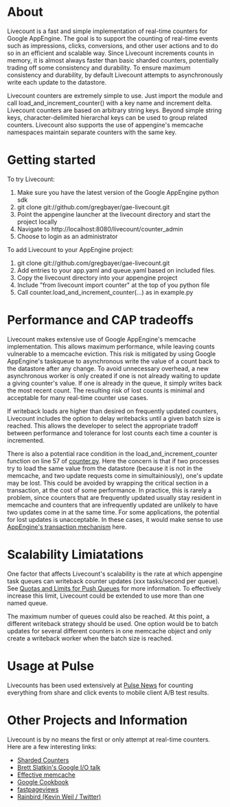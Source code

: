 # About

Livecount is a fast and simple implementation of real-time counters for Google AppEngine.  The goal is to support the counting of real-time events such as impressions, clicks, conversions, and other user actions and to do so in an efficient and scalable way.  Since Livecount increments counts in memory, it is almost always faster than basic sharded counters, potentially trading off some consistency and durability.  To ensure maximum consistency and durability, by default Livecount attempts to asynchronously write each update to the datastore.

Livecount counters are extremely simple to use.  Just import the module and call load_and_increment_counter() with a key name and increment delta.  Livecount counters are based on arbitrary string keys. Beyond simple string keys, character-delimited hierarchal keys can be used to group related counters.  Livecount also supports the use of appengine's memcache namespaces maintain separate counters with the same key.

# Getting started

To try Livecount:

1. Make sure you have the latest version of the Google AppEngine python sdk
2. git clone git://github.com/gregbayer/gae-livecount.git
3. Point the appengine launcher at the livecount directory and start the project locally
4. Navigate to http://localhost:8080/livecount/counter_admin
5. Choose to login as an administrator

To add Livecount to your AppEngine project:

1. git clone git://github.com/gregbayer/gae-livecount.git
2. Add entries to your app.yaml and queue.yaml based on included files.
3. Copy the livecount directory into your appengine project
4. Include "from livecount import counter" at the top of you python file
5. Call counter.load_and_increment_counter(...) as in example.py

# Performance and CAP tradeoffs

Livecount makes extensive use of Google AppEngine's memcache implementation.  This allows maximum performance, while leaving counts vulnerable to a memcache eviction.  This risk is mitigated by using Google AppEngine's taskqueue to asynchronous write the value of a count back to the datastore after any change.  To avoid unnecessary overhead, a new asynchronous worker is only created if one is not already waiting to update a giving counter's value.  If one is already in the queue, it simply writes back the most recent count.  The resulting risk of lost counts is minimal and acceptable for many real-time counter use cases.

If writeback loads are higher than desired on frequently updated counters, Livecount includes the option to delay writebacks until a given batch size is reached.  This allows the developer to select the appropriate tradoff between performance and tolerance for lost counts each time a counter is incremented.

There is also a potential race condition in the load_and_increment_counter function on line 57 of [counter.py](https://github.com/gregbayer/gae-livecount/blob/master/livecount/counter.py).  Here the concern is that if two processes try to load the same value from the datastore (because it is not in the memcache, and two update requests come in simultainiously), one's update may be lost.  This could be avoided by wrapping the critical section in a transaction, at the cost of some performance.  In practice, this is rarely a problem, since counters that are frequently updated usually stay resident in memcache and counters that are infrequently updated are unlikely to have two updates come in at the same time. For some applications, the potential for lost updates is unacceptable. In these cases, it would make sense to use [AppEngine's transaction mechanism](http://code.google.com/appengine/docs/python/datastore/transactions.html) here.

# Scalability Limiatations

One factor that affects Livecount's scalability is the rate at which appengine task queues can writeback counter updates (xxx tasks/second per queue). See [Quotas and Limits for Push Queues](http://code.google.com/appengine/docs/python/taskqueue/overview-push.html) for more information.  To effectively increase this limit, Livecount could be extended to use more than one named queue. 

The maximum number of queues could also be reached.  At this point, a different writeback strategy should be used.  One option would be to batch updates for several different counters in one memcache object and only create a writeback worker when the batch size is reached.

# Usage at Pulse

Livecounts has been used extensively at [Pulse News](http://pulsene.ws) for counting everything from share and click events to mobile client A/B test results. 

# Other Projects and Information

Livecount is by no means the first or only attempt at real-time counters.  Here are a few interesting links:

* [Sharded Counters](http://code.google.com/appengine/articles/sharding_counters.html)
* [Brett Slatkin's Google I/O talk](http://sites.google.com/site/io/building-scalable-web-applications-with-google-app-engine)
* [Effective memcache](http://code.google.com/appengine/articles/scaling/memcache.html)
* [Google Cookbook](http://appengine-cookbook.appspot.com/recipe/high-concurrency-counters-without-sharding/)
* [fastpageviews](http://code.google.com/p/fastpageviews/)
* [Rainbird (Kevin Weil / Twitter)](http://www.slideshare.net/kevinweil/rainbird-realtime-analytics-at-twitter-strata-2011)


